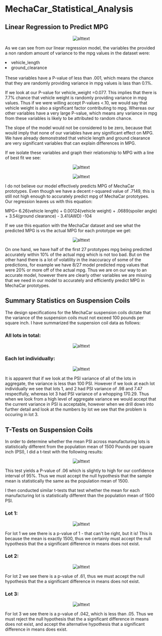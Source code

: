 # MechaCar_Statistical_Analysis

## Linear Regression to Predict MPG

<p align="center"

![alttext](https://github.com/sd2wiebe/MechaCar_Statistical_Analysis/blob/main/Regression1.png)

</p>

As we can see from our linear regression model, the variables the provided a non random amount of variance to the mpg values in the dataset were:
<li> vehicle_length </li>
<li> ground_clearance </li>
<br>
These variables have a P-value of less than .001, which means the chance that they are randomly providing variance in mpg values is lass than 0.1%.

If we look at our P-value for vehicle_weight =0.077. This implies that there is 7.7% chance that vehicle weight is randomly providing variance in mpg values. Thus if we were willing accept P-values <.10, we would say that vehicle weight is also a significant factor contributing to mpg. Whereas our other variables have a very large P-value, which means any variance in mpg from these variables is likely to be attributed to random chance.

The slope of the model would not be considered to be zero, because that would imply that none of our variables have any significant effect on MPG. We have already demonstrated that vehicle length and ground clearance are very significant variables that can explain differences in MPG.

If we isolate these variables and graph their relationship to MPG with a line of best fit we see:

<p align="center"

![alttext](https://github.com/sd2wiebe/MechaCar_Statistical_Analysis/blob/main/MPGxGround_clearance.png)

</p>

<p align="center"

![alttext](https://github.com/sd2wiebe/MechaCar_Statistical_Analysis/blob/main/MPGxVehicle_length.png)

</p>

I do not believe our model effectively predicts MPG of MechaCar prototypes. Even though we have a decent r-squared value of .7149, this is still not high enough to accurately predict mpg of MechaCar prototypes. Our regression leaves us with this equation:

MPG= 6.26(vehicle length) + 0.00124(vehicle weight) + .0689(spoiler angle) + 3.54(ground clearance) - 3.41(AWD) -104

If we use this equation with the MechaCar dataset and see what the predicted MPG is vs the actual MPG for each prototype we get:

<p align="center"

![alttext](https://github.com/sd2wiebe/MechaCar_Statistical_Analysis/blob/main/mpg_prediction1.png)

</p>
On one hand, we have half of the first 27 prototypes mpg being predicted accurately within 10% of the actual mpg which is not too bad. But on the other hand there is a lot of volatility in the inaccuracy of some of the predictions, for example we have 8/27 model predicted mpg values that were 20% or more off of the actual mpg.
Thus we are on our way to an accurate model, however there are clearly other variables we are missing that we need in  our model to accurately and efficiently predict MPG in MechaCar prototypes.
 
## Summary Statistics on Suspension Coils

The design specifications for the MechaCar suspension coils dictate that the variance of the suspension coils must not exceed 100 pounds per square inch. I have summarized the suspension coil data as follows:
<br>
### All lots in total:
<p align="center"

![alttext](https://github.com/sd2wiebe/MechaCar_Statistical_Analysis/blob/main/Total_Summary.png)

</p>

### Each lot individually:
<p align="center"

![alttext](https://github.com/sd2wiebe/MechaCar_Statistical_Analysis/blob/main/Lot_Summary.png)

</p>

It is apparent that if we look at the PSI variance of all of the lots in aggregate, the variance is less than 100 PSI. However if we look at each lot individually we see that lots 1, and 2 had PSI variance of .98 and 7.47 respectfully, whereas lot 3 had PSI variance of a whopping 170.29. Thus when we look from a high level of aggregate variance we would accept that the current variance in PSI is acceptable, however when we drill down into further detail and look at the numbers by lot we see that the problem is occuring in lot 3.

## T-Tests on Suspension Coils

In order to determine whether the mean PSI across manufacturing lots is statistically different from the population mean of 1500 Pounds per square inch (PSI), I did a t-test with the following results:
<p align="center"

![alttext](https://github.com/sd2wiebe/MechaCar_Statistical_Analysis/blob/main/t_test1.png)

</p>
 This test yields a P-value of .06 which is slightly to high for our confidence interval of 95%. Thus we must accept the null hypothesis that the sample mean is statistically the same as the population mean of 1500.
 
I then conducted similar t-tests that test whether the mean for each manufacturing lot is statistically different than the population mean of 1500 PSI.

### Lot 1:
<p align="center"

![alttext](https://github.com/sd2wiebe/MechaCar_Statistical_Analysis/blob/main/t_test_lot1.png)

</p>

For lot 1 we see there is a p-value of 1 - that can't be right, but it is! This is because the mean is exactly 1500, thus we certainly must accept the null hypothesis that the a significant difference in means does not exist.

### Lot 2:
<p align="center"

![alttext](https://github.com/sd2wiebe/MechaCar_Statistical_Analysis/blob/main/t_test_lot2.png)

</p>

For lot 2 we see there is a p-value of .61, thus we must accept the null hypothesis that the a significant difference in means does not exist.
### Lot 3:
<p align="center"

![alttext](https://github.com/sd2wiebe/MechaCar_Statistical_Analysis/blob/main/t_test_lot3.png)

</p>
For lot 3 we see there is a p-value of .042, which is less than .05. Thus we must reject the null hypothesis that the a significant difference in means does not exist, and accept the alternative hypothesis that a significant difference in means does exist.

